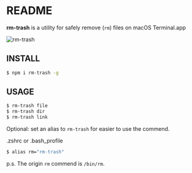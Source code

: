 # README

**rm-trash** is a utility for safely remove (`rm`) files on macOS Terminal.app

![rm-trash](https://gw.alipayobjects.com/mdn/wealth_prod/afts/img/A*qYewRpNt2M8AAAAAAAAAAABjARQnAQ)

## INSTALL

```bash
$ npm i rm-trash -g
```

## USAGE

```bash
$ rm-trash file
$ rm-trash dir
$ rm-trash link
```

Optional: set an alias to `rm-trash` for easier to use the commend.

.zshrc or .bash_profile

```sh
$ alias rm="rm-trash"
```

p.s. The origin `rm` commend is `/bin/rm`.
